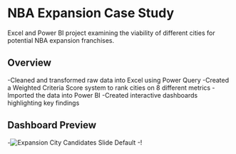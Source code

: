 # NBA Expansion Case Study

Excel and Power BI project examining the viability of different cities for potential NBA expansion franchises.

## Overview
-Cleaned and transformed raw data into Excel using Power Query
-Created a Weighted Criteria Score system to rank cities on 8 different metrics
-Imported the data into Power BI
-Created interactive dashboards highlighting key findings

## Dashboard Preview
-![Expansion City Candidates Slide Default](<img width="1108" height="623" alt="Expansion City Candidates Slide Default" src="https://github.com/user-attachments/assets/dd14edb9-ecb5-4d63-9bc5-75a1bf51ca89" />)
-!

